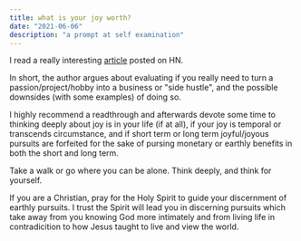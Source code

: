 ```yaml
---
title: what is your joy worth?
date: "2021-06-06"
description: "a prompt at self examination"
---
```

I read a really interesting [article](https://repeller.com/trap-of-turning-hobbies-into-hustles/) posted on HN.

In short, the author argues about evaluating if you really need to turn a passion/project/hobby into
a business or "side hustle", and the possible downsides (with some examples) of doing so.

I highly recommend a readthrough and afterwards devote some time to thinking deeply about
joy is in your life (if at all), if your joy is temporal or transcends circumstance, and if
short term or long term joyful/joyous pursuits are forfeited for the sake of pursing monetary or earthly benefits in
both the short and long term.

Take a walk or go where you can be alone. Think deeply, and think for yourself.

If you are a Christian, pray for the Holy Spirit to guide your discernment of earthly pursuits. I trust the Spirit
will lead you in discerning pursuits which take away from you knowing God more intimately and from living life
in contradicition to how Jesus taught to live and view the world.
